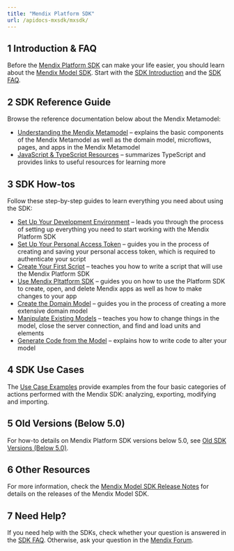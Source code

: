 ```yaml
---
title: "Mendix Platform SDK"
url: /apidocs-mxsdk/mxsdk/
---
```


## 1 Introduction & FAQ

Before the [Mendix Platform SDK](https://apidocs.rnd.mendix.com/platformsdk/latest/index.html) can make your life easier, you should learn about the [Mendix Model SDK](https://apidocs.rnd.mendix.com/modelsdk/latest/index.html). Start with the [SDK Introduction](/apidocs-mxsdk/mxsdk/sdk-intro/) and the [SDK FAQ](/apidocs-mxsdk/mxsdk/sdk-faq/). 

## 2 SDK Reference Guide

Browse the reference documentation below about the Mendix Metamodel:

* [Understanding the Mendix Metamodel](/apidocs-mxsdk/mxsdk/understanding-the-metamodel/) – explains the basic components of the Mendix Metamodel as well as the domain model, microflows, pages, and apps in the Mendix Metamodel
* [JavaScript & TypeScript Resources](/apidocs-mxsdk/mxsdk/javascript-typescript-resources/) – summarizes TypeScript and provides links to useful resources for learning more

## 3 SDK How-tos

Follow these step-by-step guides to learn everything you need about using the SDK:

* [Set Up Your Development Environment](/apidocs-mxsdk/mxsdk/setting-up-your-development-environment/) – leads you through the process of setting up everything you need to start working with the Mendix Platform SDK
* [Set Up Your Personal Access Token](/apidocs-mxsdk/mxsdk/setup-your-pat/) – guides you in the process of creating and saving your personal access token, which is required to authenticate your script
* [Create Your First Script](/apidocs-mxsdk/mxsdk/creating-your-first-script/) – teaches you how to write a script that will use the Mendix Platform SDK
* [Use Mendix Pltatform SDK](/apidocs-mxsdk/mxsdk/using-platform-sdk/) – guides you on how to use the Platform SDK to create, open, and delete Mendix apps as well as how to make changes to your app
* [Create the Domain Model](/apidocs-mxsdk/mxsdk/creating-the-domain-model/) – guides you in the process of creating a more extensive domain model
* [Manipulate Existing Models](/apidocs-mxsdk/mxsdk/manipulating-existing-models/) – teaches you how to change things in the model, close the server connection, and find and load units and elements
* [Generate Code from the Model](/apidocs-mxsdk/mxsdk/generating-code-from-the-model/) – explains how to write code to alter your model

## 4 SDK Use Cases

The [Use Case Examples](/apidocs-mxsdk/mxsdk/sdk-use-cases/) provide examples from the four basic categories of actions performed with the Mendix SDK: analyzing, exporting, modifying and importing.

## 5 Old Versions (Below 5.0)

For how-to details on Mendix Platform SDK versions below 5.0, see [Old SDK Versions (Below 5.0)](/apidocs-mxsdk/mxsdk/sdk-howtos/).

## 6 Other Resources

For more information, check the [Mendix Model SDK Release Notes](/releasenotes/sdk/model-sdk/) for details on the releases of the Mendix Model SDK.

## 7 Need Help?

If you need help with the SDKs, check whether your question is answered in the [SDK FAQ](/apidocs-mxsdk/mxsdk/sdk-faq/). Otherwise, ask your question in the [Mendix Forum](https://forum.mendixcloud.com/). 
